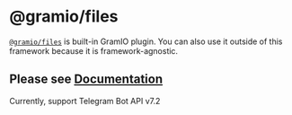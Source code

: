 # @gramio/files

[`@gramio/files`](https://github.com/gramiojs/files) is built-in GramIO plugin. You can also use it outside of this framework because it is framework-agnostic.

## Please see [Documentation](https://gramio.netlify.app/files/overview.html)

Currently, support Telegram Bot API v7.2
